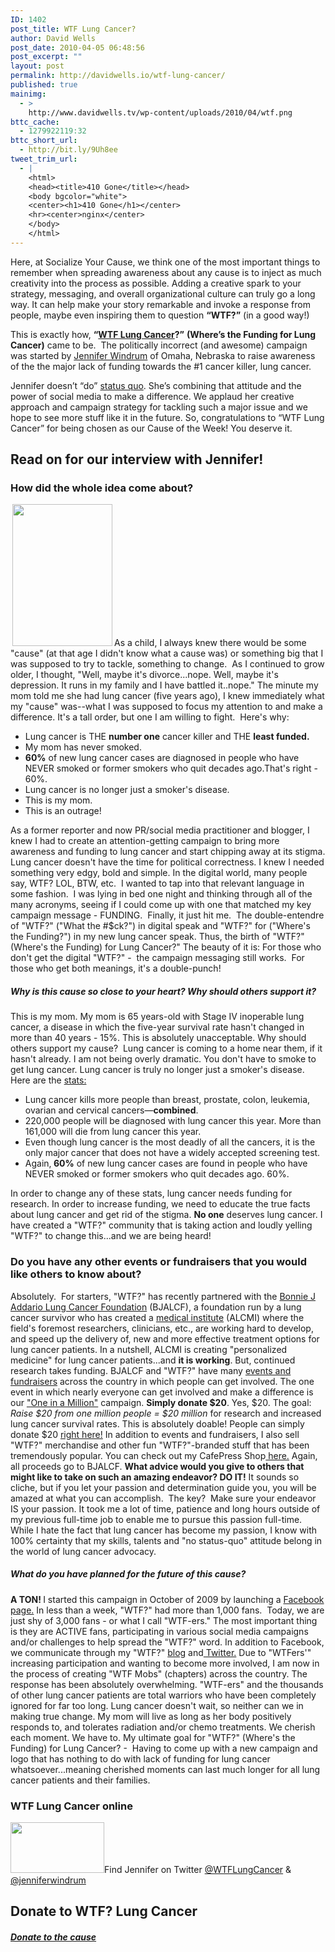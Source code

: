 ```yaml
---
ID: 1402
post_title: WTF Lung Cancer?
author: David Wells
post_date: 2010-04-05 06:48:56
post_excerpt: ""
layout: post
permalink: http://davidwells.io/wtf-lung-cancer/
published: true
mainimg:
  - >
    http://www.davidwells.tv/wp-content/uploads/2010/04/wtf.png
bttc_cache:
  - 1279922119:32
bttc_short_url:
  - http://bit.ly/9Uh8ee
tweet_trim_url:
  - |
    <html>
    <head><title>410 Gone</title></head>
    <body bgcolor="white">
    <center><h1>410 Gone</h1></center>
    <hr><center>nginx</center>
    </body>
    </html>
---
```

Here, at Socialize Your Cause, we think one of the most important things to remember when spreading awareness about any cause is to inject as much creativity into the process as possible. Adding a creative spark to your strategy, messaging, and overall organizational culture can truly go a long way. It can help make your story remarkable and invoke a response from people, maybe even inspiring them to question <strong>“WTF?”</strong> (in a good way!)

This is exactly how, <strong>“</strong><a href="http://www.wtflungcancer.com/"><strong>WTF Lung Cancer</strong></a><strong>?”</strong> <strong>(Where’s the Funding for Lung Cancer)</strong> came to be.  The politically incorrect (and awesome) campaign was started by <a href="http://www.wtflungcancer.com/about-jennifer/">Jennifer Windrum</a> of Omaha, Nebraska to raise awareness of the the major lack of funding towards the #1 cancer killer, lung cancer.

Jennifer doesn’t “do” <a href="http://www.wtflungcancer.com/yay-i-just-got-fired-true-passions-here-i-come/">status quo</a>. She’s combining that attitude and the power of social media to make a difference. We applaud her creative approach and campaign strategy for tackling such a major issue and we hope to see more stuff like it in the future. So, congratulations to “WTF Lung Cancer” for being chosen as our Cause of the Week! You deserve it.
<!--more-->
<h2>Read on for our interview with Jennifer!</h2>
<h3>How did the whole idea come about?</h3>
<a href="http://www.davidwells.tv/wp-content/uploads/2010/04/jennifer1.png"><img class="alignright size-full wp-image-1407" style="margin-left: 3px; margin-right: 3px;" title="jennifer" src="http://www.davidwells.tv/wp-content/uploads/2010/04/jennifer1.png" alt="" width="160" height="227" /></a>As a child, I always knew there would be some "cause" (at that age I didn't know what a cause was) or something big that I was supposed to try to tackle, something to change.  As I continued to grow older, I thought, "Well, maybe it's divorce...nope. Well, maybe it's depression. It runs in my family and I have battled it..nope."
The minute my mom told me she had lung cancer (five years ago), I knew immediately what my "cause" was--what I was supposed to focus my attention to and make a difference. It's a tall order, but one I am willing to fight.  Here's why:
<ul>
	<li>Lung cancer is THE <strong>number one</strong> cancer killer and THE <strong>least funded.</strong></li>
	<li>My mom has never smoked.</li>
	<li><strong>60%</strong> of new lung cancer cases are diagnosed in people who have NEVER smoked or former smokers who quit decades ago.That's right - 60%.</li>
	<li>Lung cancer is no longer just a smoker's disease.</li>
	<li>This is my mom.</li>
	<li>This is an outrage!</li>
</ul>
As a former reporter and now PR/social media practitioner and blogger, I knew I had to create an attention-getting campaign to bring more awareness and funding to lung cancer and start chipping away at its stigma.
Lung cancer doesn't have the time for political correctness. I knew I needed something very edgy, bold and simple. In the digital world, many people say, WTF? LOL, BTW, etc.  I wanted to tap into that relevant language in some fashion.  I was lying in bed one night and thinking through all of the many acronyms, seeing if I could come up with one that matched my key campaign message - FUNDING.  Finally, it just hit me.  The double-entendre of "WTF?" ("What the #$ck?") in digital speak and "WTF?" for ("Where's the Funding?") in my new lung cancer speak. Thus, the birth of "WTF?" (Where's the Funding) for Lung Cancer?"
The beauty of it is: For those who don't get the digital "WTF?" -  the campaign messaging still works.  For those who get both meanings, it's a double-punch!
<h5>Why is this cause so close to your heart? Why should others support it?</h5>
This is my mom. My mom is 65 years-old with Stage IV inoperable lung cancer, a disease in which the five-year survival rate hasn't changed in more than 40 years - 15%. This is absolutely unacceptable. Why should others support my cause?  Lung cancer is coming to a home near them, if it hasn't already. I am not being overly dramatic. You don't have to smoke to get lung cancer. Lung cancer is truly no longer just a smoker's disease. Here are the <a href="http://www.lungcanceralliance.org/facing/facts.html">stats:</a>
<ul>
	<li>Lung cancer kills more people than breast, prostate, colon, leukemia, ovarian and cervical cancers—<strong>combined</strong>.</li>
	<li>220,000 people will be diagnosed with lung cancer this year. More than 161,000 will die from lung cancer this year.</li>
	<li>Even though lung cancer is the most deadly of all the cancers, it is the only major cancer that does not have a widely accepted screening test.</li>
	<li>Again,<strong> 60%</strong> of new lung cancer cases are found in people who have NEVER smoked or former smokers who quit decades ago. 60%.</li>
</ul>
In order to change any of these stats, lung cancer needs funding for research. In order to increase funding, we need to educate the true facts about lung cancer and get rid of the stigma. <strong>No one</strong> deserves lung cancer. I have created a "WTF?" community that is taking action and loudly yelling "WTF?" to change this...and we are being heard!
<h3>Do you have any other events or fundraisers that you would like others to know about?</h3>
Absolutely.  For starters, "WTF?" has recently partnered with the <a href="http://www.lungcancerfoundation.org/">Bonnie J Addario Lung Cancer Foundation</a> (BJALCF), a foundation run by a lung cancer survivor who has created a <a href="http://www.lungcancerfoundation.org/projects-and-progress/personalized-medicine-alcmi/">medical institute</a> (ALCMI) where the field's foremost researchers, clinicians, etc., are working hard to develop, and speed up the delivery of, new and more effective treatment options for lung cancer patients. In a nutshell, ALCMI is creating "personalized medicine" for lung cancer patients...and <strong>it is working</strong>. But, continued research takes funding.
BJALCF and "WTF?" have many <a href="http://www.lungcancerfoundation.org/events/monday-june-21-2010-golf-tournament/">events and fundraisers</a> across the country in which people can get involved. The one event in which nearly everyone can get involved and make a difference is our <a href="https://www.youareoneinamillion.org/">"One in a Million"</a> campaign. <strong>Simply donate $20</strong>. Yes, $20. The goal: <em>Raise $20 from one million people = $20 million</em> for research and increased lung cancer survival rates. This is absolutely doable! People can simply donate $20 <a href="https://www.youareoneinamillion.org/donate">right here!</a>
In addition to events and fundraisers, I also sell "WTF?" merchandise and other fun "WTF?"-branded stuff that has been tremendously popular.
You can check out my CafePress Shop<a href="http://www.cafepress.com/wtf_lungcancer"> here.</a> Again, all proceeds go to BJALCF.
<strong>What advice would you give to others that might like to take on such an amazing endeavor?
DO IT!</strong> It sounds so cliche, but if you let your passion and determination guide you, you will be amazed at what you can accomplish.  The key?  Make sure your endeavor IS your passion. It took me a lot of time, patience and long hours outside of my previous full-time job to enable me to pursue this passion full-time. While I hate the fact that lung cancer has become my passion, I know with 100% certainty that my skills, talents and "no status-quo" attitude belong in the world of lung cancer advocacy.
<strong><strong><strong><strong></strong></strong></strong></strong>
<h5>What do you have planned for the future of this cause?</h5>
<strong><strong><strong><strong>A TON! </strong></strong></strong></strong>I started this campaign in October of 2009 by launching a <a href="http://www.facebook.com/?sk=messages&amp;ref=mb#%21/WTFLungCancer?ref=ts">Facebook page.</a> In less than a week, "WTF?" had more than 1,000 fans.  Today, we are just shy of 3,000 fans - or what I call "WTF-ers." The most important thing is they are ACTIVE fans, participating in various social media campaigns and/or challenges to help spread the "WTF?" word. In addition to Facebook, we communicate through my "WTF?" <a href="http://www.wtflungcancer.com/">blog</a> and<a href="http://www.twitter.com/wtflungcancer"> Twitter.</a> Due to "WTFers'" increasing participation and wanting to become more involved, I am now in the process of creating "WTF Mobs" (chapters) across the country. The response has been absolutely overwhelming. "WTF-ers" and the thousands of other lung cancer patients are total warriors who have been completely ignored for far too long. Lung cancer doesn't wait, so neither can we in making true change.
My mom will live as long as her body positively responds to, and tolerates radiation and/or chemo treatments. We cherish each moment. We have to.
My ultimate goal for "WTF?" (Where's the Funding) for Lung Cancer? -  Having to come up with a new campaign and logo that has nothing to do with lack of funding for lung cancer whatsoever...meaning cherished moments can last much longer for all lung cancer patients and their families.
<h3>WTF Lung Cancer online</h3>
<a href="http://www.wtflungcancer.com/"><img class="alignright size-full wp-image-1421" title="wtf lung cancer" src="http://www.davidwells.tv/wp-content/uploads/2010/04/wtf11.png" alt="" width="150" height="81" /></a>Find Jennifer on Twitter <a href="http://twitter.com/wtflungcancer">@WTFLungCancer</a> &amp; <a href="http://twitter.com/jenniferwindrum">@jenniferwindrum</a>
<h2>Donate to WTF? Lung Cancer</h2>
<h5><a href="https://www.youareoneinamillion.org/donate">Donate to the cause</a></h5>